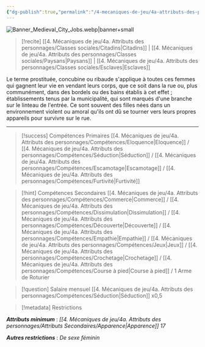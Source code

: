 ```yaml
---
{"dg-publish":true,"permalink":"/4-mecaniques-de-jeu/4a-attributs-des-personnages/metiers/ribaude/"}
---
```


![Banner_Medieval_City_Jobs.webp|banner+small](/img/user/Z.%20Ressources/Banner_Medieval_City_Jobs.webp)

>[!recite] [[4. Mécaniques de jeu/4a. Attributs des personnages/Classes sociales/Citadins\|Citadins]] | [[4. Mécaniques de jeu/4a. Attributs des personnages/Classes sociales/Paysans\|Paysans]] | [[4. Mécaniques de jeu/4a. Attributs des personnages/Classes sociales/Esclaves\|Esclaves]] 

Le terme prostituée, concubine ou ribaude s'applique à toutes ces femmes qui gagnent leur vie en vendant leurs corps, que ce soit dans la rue ou, plus communément, dans des bordels ou des bains établis à cet effet ; établissements tenus par la municipalité, qui sont marqués d'une branche sur le linteau de l'entrée. Ce sont souvent des filles nées dans un environnement violent ou amoral qu'ils ont dû se tourner vers leurs propres appareils pour survivre sur le rue.

---

>[!success] Compétences Primaires
> [[4. Mécaniques de jeu/4a. Attributs des personnages/Compétences/Eloquence\|Eloquence]] / [[4. Mécaniques de jeu/4a. Attributs des personnages/Compétences/Séduction\|Séduction]] / [[4. Mécaniques de jeu/4a. Attributs des personnages/Compétences/Escamotage\|Escamotage]] / [[4. Mécaniques de jeu/4a. Attributs des personnages/Compétences/Furtivité\|Furtivité]] 

>[!hint] Compétences Secondaires
> [[4. Mécaniques de jeu/4a. Attributs des personnages/Compétences/Commerce\|Commerce]] / [[4. Mécaniques de jeu/4a. Attributs des personnages/Compétences/Dissimulation\|Dissimulation]] / [[4. Mécaniques de jeu/4a. Attributs des personnages/Compétences/Découverte\|Découverte]] / [[4. Mécaniques de jeu/4a. Attributs des personnages/Compétences/Empathie\|Empathie]] / [[4. Mécaniques de jeu/4a. Attributs des personnages/Compétences/Jeux\|Jeux]] / [[4. Mécaniques de jeu/4a. Attributs des personnages/Compétences/Crochetage\|Crochetage]] / [[4. Mécaniques de jeu/4a. Attributs des personnages/Compétences/Course à pied\|Course à pied]] / 1 Arme de Roturier 

>[!question] Salaire mensuel 
> [[4. Mécaniques de jeu/4a. Attributs des personnages/Compétences/Séduction\|Séduction]] x0,5

>[!metadata] Restrictions

***Attributs minimum*** : *[[4. Mécaniques de jeu/4a. Attributs des personnages/Attributs Secondaires/Apparence\|Apparence]] 17*

***Autres restrictions*** : *De sexe féminin*
